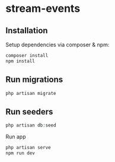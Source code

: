 # stream-events

## Installation

Setup dependencies via composer & npm:

```bash
composer install
npm install
```

## Run migrations

``` php
php artisan migrate
```

## Run seeders
``` php
php artisan db:seed
```

Run app
``` php
php artisan serve
npm run dev
```

